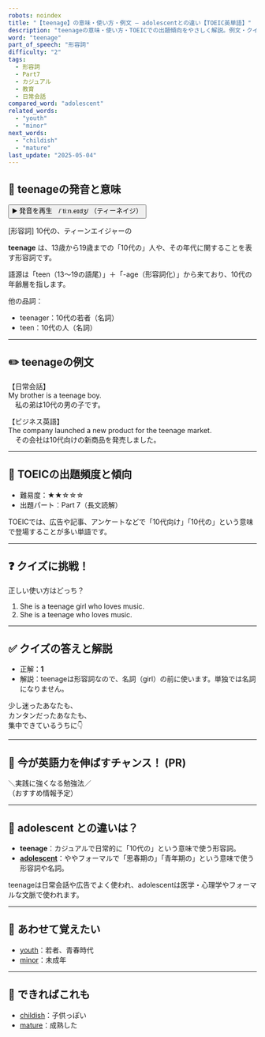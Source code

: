 ```yaml
---
robots: noindex
title: "【teenage】の意味・使い方・例文 ― adolescentとの違い【TOEIC英単語】"
description: "teenageの意味・使い方・TOEICでの出題傾向をやさしく解説。例文・クイズ付きでadolescentとの違いもわかりやすく学べます。"
word: "teenage"
part_of_speech: "形容詞"
difficulty: "2"
tags:
  - 形容詞
  - Part7
  - カジュアル
  - 教育
  - 日常会話
compared_word: "adolescent"
related_words:
  - "youth"
  - "minor"
next_words:
  - "childish"
  - "mature"
last_update: "2025-05-04"
---
```


## 🔰 teenageの発音と意味

<button class="play-audio" onclick="playTTS('teenage')">
  <span class="play-audio-main">
    ▶️ 発音を再生　/ˈtiːn.eɪdʒ/
  </span>
  <span class="play-audio-sub">
    （ティーネイジ）
  </span>
</button>

[形容詞] 10代の、ティーンエイジャーの

**teenage** は、13歳から19歳までの「10代の」人や、その年代に関することを表す形容詞です。

語源は「teen（13～19の語尾）」＋「-age（形容詞化）」から来ており、10代の年齢層を指します。

他の品詞：  
- teenager：10代の若者（名詞）
- teen：10代の人（名詞）

---

## ✏️ teenageの例文

【日常会話】  
My brother is a teenage boy.  
　私の弟は10代の男の子です。

【ビジネス英語】  
The company launched a new product for the teenage market.  
　その会社は10代向けの新商品を発売しました。

---

## 🎯 TOEICの出題頻度と傾向

- 難易度：★★☆☆☆
- 出題パート：Part 7（長文読解）

TOEICでは、広告や記事、アンケートなどで「10代向け」「10代の」という意味で登場することが多い単語です。

---

## ❓ クイズに挑戦！

正しい使い方はどっち？

1. She is a teenage girl who loves music.  
2. She is a teenage who loves music.

---

## ✅ クイズの答えと解説

- 正解：**1**
- 解説：teenageは形容詞なので、名詞（girl）の前に使います。単独では名詞になりません。

少し迷ったあなたも、  
カンタンだったあなたも、  
集中できているうちに👇️

---

## 🚀 今が英語力を伸ばすチャンス！ (PR)

<div class="info-center">
＼実践に強くなる勉強法／<br>  
（おすすめ情報予定）
</div>

---

## 🤔  adolescent との違いは？

- **teenage**：カジュアルで日常的に「10代の」という意味で使う形容詞。
- **[adolescent](/adolescent)**：ややフォーマルで「思春期の」「青年期の」という意味で使う形容詞や名詞。

teenageは日常会話や広告でよく使われ、adolescentは医学・心理学やフォーマルな文脈で使われます。

---

## 🧩 あわせて覚えたい

- [youth](/youth)：若者、青春時代
- [minor](/minor)：未成年

---

## 📖 できればこれも

- [childish](/childish)：子供っぽい
- [mature](/mature)：成熟した

<!-- cvid: aid38_bid46 -->

